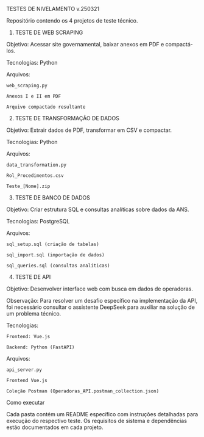 TESTES DE NIVELAMENTO v.250321

Repositório contendo os 4 projetos de teste técnico.
1. TESTE DE WEB SCRAPING

Objetivo: Acessar site governamental, baixar anexos em PDF e compactá-los.

Tecnologias: Python

Arquivos:

    web_scraping.py

    Anexos I e II em PDF

    Arquivo compactado resultante

2. TESTE DE TRANSFORMAÇÃO DE DADOS

Objetivo: Extrair dados de PDF, transformar em CSV e compactar.

Tecnologias: Python

Arquivos:

    data_transformation.py

    Rol_Procedimentos.csv

    Teste_[Nome].zip

3. TESTE DE BANCO DE DADOS

Objetivo: Criar estrutura SQL e consultas analíticas sobre dados da ANS.

Tecnologias: PostgreSQL

Arquivos:

    sql_setup.sql (criação de tabelas)

    sql_import.sql (importação de dados)

    sql_queries.sql (consultas analíticas)

4. TESTE DE API

Objetivo: Desenvolver interface web com busca em dados de operadoras.

Observação: Para resolver um desafio específico na implementação da API, foi necessário consultar o assistente DeepSeek para auxiliar na solução de um problema técnico.

Tecnologias:

    Frontend: Vue.js

    Backend: Python (FastAPI)

Arquivos:

    api_server.py

    Frontend Vue.js

    Coleção Postman (Operadoras_API.postman_collection.json)

Como executar

Cada pasta contém um README específico com instruções detalhadas para execução do respectivo teste. Os requisitos de sistema e dependências estão documentados em cada projeto.
